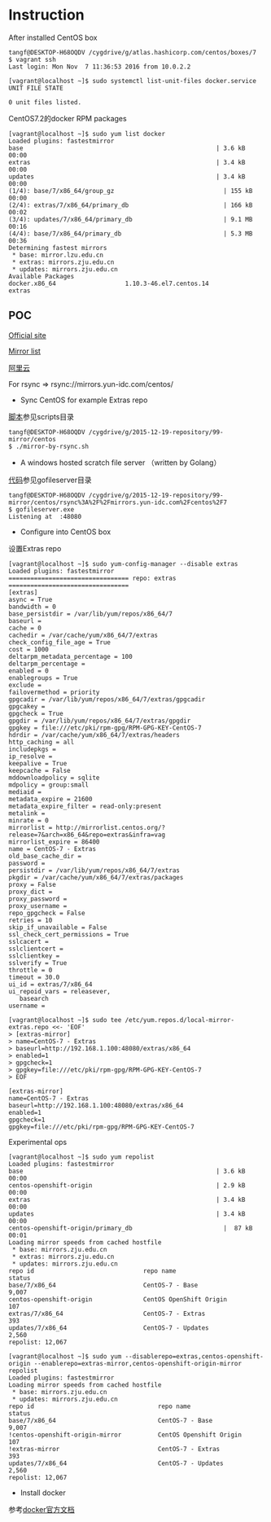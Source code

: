 Instruction
============

After installed CentOS box

    tangf@DESKTOP-H68OQDV /cygdrive/g/atlas.hashicorp.com/centos/boxes/7
    $ vagrant ssh
    Last login: Mon Nov  7 11:36:53 2016 from 10.0.2.2

    [vagrant@localhost ~]$ sudo systemctl list-unit-files docker.service
    UNIT FILE STATE

    0 unit files listed.

CentOS7.2的docker RPM packages

    [vagrant@localhost ~]$ sudo yum list docker
    Loaded plugins: fastestmirror
    base                                                     | 3.6 kB     00:00
    extras                                                   | 3.4 kB     00:00
    updates                                                  | 3.4 kB     00:00
    (1/4): base/7/x86_64/group_gz                              | 155 kB   00:00
    (2/4): extras/7/x86_64/primary_db                          | 166 kB   00:02
    (3/4): updates/7/x86_64/primary_db                         | 9.1 MB   00:16
    (4/4): base/7/x86_64/primary_db                            | 5.3 MB   00:36
    Determining fastest mirrors
     * base: mirror.lzu.edu.cn
     * extras: mirrors.zju.edu.cn
     * updates: mirrors.zju.edu.cn
    Available Packages
    docker.x86_64                   1.10.3-46.el7.centos.14                   extras

POC
----

[Official site](http://mirror.centos.org/centos/7/paas/x86_64/openshift-origin/)

[Mirror list](https://www.centos.org/download/mirrors/)

[阿里云](http://mirrors.aliyun.com/docker-engine/)

For rsync => rsync://mirrors.yun-idc.com/centos/

* Sync CentOS for example Extras repo

[脚本](./scripts)参见scripts目录

    tangf@DESKTOP-H68OQDV /cygdrive/g/2015-12-19-repository/99-mirror/centos
    $ ./mirror-by-rsync.sh

* A windows hosted scratch file server （written by Golang）

[代码](./gofileserver)参见gofileserver目录

    tangf@DESKTOP-H68OQDV /cygdrive/g/2015-12-19-repository/99-mirror/centos/rsync%3A%2F%2Fmirrors.yun-idc.com%2Fcentos%2F7
    $ gofileserver.exe
    Listening at  :48080

* Configure into CentOS box

设置Extras repo

    [vagrant@localhost ~]$ sudo yum-config-manager --disable extras
    Loaded plugins: fastestmirror
    ================================= repo: extras =================================
    [extras]
    async = True
    bandwidth = 0
    base_persistdir = /var/lib/yum/repos/x86_64/7
    baseurl =
    cache = 0
    cachedir = /var/cache/yum/x86_64/7/extras
    check_config_file_age = True
    cost = 1000
    deltarpm_metadata_percentage = 100
    deltarpm_percentage =
    enabled = 0
    enablegroups = True
    exclude =
    failovermethod = priority
    gpgcadir = /var/lib/yum/repos/x86_64/7/extras/gpgcadir
    gpgcakey =
    gpgcheck = True
    gpgdir = /var/lib/yum/repos/x86_64/7/extras/gpgdir
    gpgkey = file:///etc/pki/rpm-gpg/RPM-GPG-KEY-CentOS-7
    hdrdir = /var/cache/yum/x86_64/7/extras/headers
    http_caching = all
    includepkgs =
    ip_resolve =
    keepalive = True
    keepcache = False
    mddownloadpolicy = sqlite
    mdpolicy = group:small
    mediaid =
    metadata_expire = 21600
    metadata_expire_filter = read-only:present
    metalink =
    minrate = 0
    mirrorlist = http://mirrorlist.centos.org/?release=7&arch=x86_64&repo=extras&infra=vag
    mirrorlist_expire = 86400
    name = CentOS-7 - Extras
    old_base_cache_dir =
    password =
    persistdir = /var/lib/yum/repos/x86_64/7/extras
    pkgdir = /var/cache/yum/x86_64/7/extras/packages
    proxy = False
    proxy_dict =
    proxy_password =
    proxy_username =
    repo_gpgcheck = False
    retries = 10
    skip_if_unavailable = False
    ssl_check_cert_permissions = True
    sslcacert =
    sslclientcert =
    sslclientkey =
    sslverify = True
    throttle = 0
    timeout = 30.0
    ui_id = extras/7/x86_64
    ui_repoid_vars = releasever,
       basearch
    username =

    [vagrant@localhost ~]$ sudo tee /etc/yum.repos.d/local-mirror-extras.repo <<- 'EOF'
    > [extras-mirror]
    > name=CentOS-7 - Extras
    > baseurl=http://192.168.1.100:48080/extras/x86_64
    > enabled=1
    > gpgcheck=1
    > gpgkey=file:///etc/pki/rpm-gpg/RPM-GPG-KEY-CentOS-7
    > EOF

    [extras-mirror]
    name=CentOS-7 - Extras
    baseurl=http://192.168.1.100:48080/extras/x86_64
    enabled=1
    gpgcheck=1
    gpgkey=file:///etc/pki/rpm-gpg/RPM-GPG-KEY-CentOS-7


Experimental ops

    [vagrant@localhost ~]$ sudo yum repolist                                        Loaded plugins: fastestmirror
    base                                                     | 3.6 kB     00:00
    centos-openshift-origin                                  | 2.9 kB     00:00
    extras                                                   | 3.4 kB     00:00
    updates                                                  | 3.4 kB     00:00
    centos-openshift-origin/primary_db                         |  87 kB   00:01
    Loading mirror speeds from cached hostfile
     * base: mirrors.zju.edu.cn
     * extras: mirrors.zju.edu.cn
     * updates: mirrors.zju.edu.cn
    repo id                              repo name                            status
    base/7/x86_64                        CentOS-7 - Base                      9,007
    centos-openshift-origin              CentOS OpenShift Origin                107
    extras/7/x86_64                      CentOS-7 - Extras                      393
    updates/7/x86_64                     CentOS-7 - Updates                   2,560
    repolist: 12,067

    [vagrant@localhost ~]$ sudo yum --disablerepo=extras,centos-openshift-origin --enablerepo=extras-mirror,centos-openshift-origin-mirror repolist
    Loaded plugins: fastestmirror
    Loading mirror speeds from cached hostfile
     * base: mirrors.zju.edu.cn
     * updates: mirrors.zju.edu.cn
    repo id                                  repo name                        status
    base/7/x86_64                            CentOS-7 - Base                  9,007
    !centos-openshift-origin-mirror          CentOS Openshift Origin            107
    !extras-mirror                           CentOS-7 - Extras                  393
    updates/7/x86_64                         CentOS-7 - Updates               2,560
    repolist: 12,067

* Install docker

参考[docker官方文档](https://docs.docker.com/engine/installation/linux/centos/)

